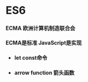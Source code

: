 # ES6

#### ECMA 欧洲计算机制造联合会
#### ECMA是标准 JavaScript是实现

+ #### let const命令
+ #### arrow function 箭头函数

